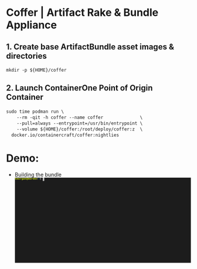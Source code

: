 # Coffer | Artifact Rake & Bundle Appliance
## 1. Create base ArtifactBundle asset images & directories
```
mkdir -p ${HOME}/coffer
```
## 2. Launch ContainerOne Point of Origin Container
```
sudo time podman run \
    --rm -qit -h coffer --name coffer              \
    --pull=always --entrypoint=/usr/bin/entrypoint \
    --volume ${HOME}/coffer:/root/deploy/coffer:z  \
  docker.io/containercraft/coffer:nightlies
```
# Demo:
  - Building the bundle    
![bundle](./web/bundle.svg)
